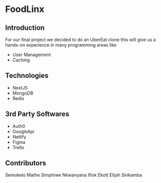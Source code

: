 # FoodLinx

## Introduction
For our final project we decided to do an UberEat clone this will give us a hands-on experience in many programming areas like
- User Management
- Caching


## Technologies
- NextJS
- MongoDB
- Redis

## 3rd Party Softwares
- Auth0
- GoogleApi
- Netlify
- Figma
- Trello

## Contributors
Semukelo Mathe
Simphiwe Nkwanyana
Ifiok Ekott
Elijah Sinkamba
